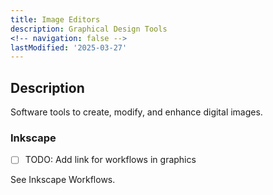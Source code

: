 ```yaml
---
title: Image Editors
description: Graphical Design Tools
<!-- navigation: false --> 
lastModified: '2025-03-27'
---
```


## Description

Software tools to create, modify, and enhance digital images.

### Inkscape

- [ ] TODO: Add link for workflows in graphics


See Inkscape Workflows. 
